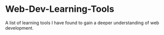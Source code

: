 # Web-Dev-Learning-Tools
A list of learning tools I have found to gain a deeper understanding of web development. 
